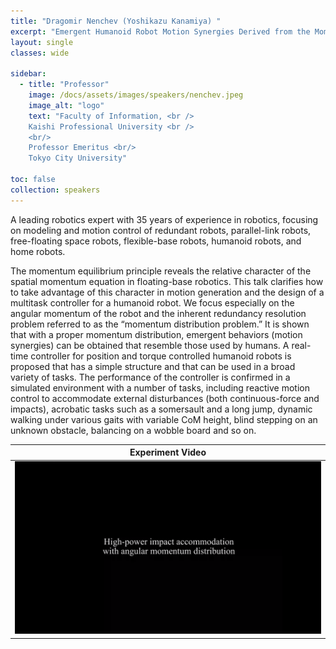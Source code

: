 ```yaml
---
title: "Dragomir Nenchev (Yoshikazu Kanamiya) "
excerpt: "Emergent Humanoid Robot Motion Synergies Derived from the Momentum Equilibrium Principle and the Distribution of Momentum"
layout: single 
classes: wide

sidebar:
  - title: "Professor"
    image: /docs/assets/images/speakers/nenchev.jpeg 
    image_alt: "logo"
    text: "Faculty of Information, <br /> 
    Kaishi Professional University <br />     
    <br/>
    Professor Emeritus <br/> 
    Tokyo City University"

toc: false 
collection: speakers
---
```



A leading robotics expert with 35 years of experience in robotics, focusing on modeling and motion control of redundant robots, parallel-link robots, free-floating space robots, flexible-base robots, humanoid robots, and home robots.


The momentum equilibrium principle reveals the relative character of the spatial momentum equation in floating-base robotics. This talk clarifies how to take advantage of this character in motion generation and the design of a multitask controller for a humanoid robot. We focus especially on the angular momentum of the robot and the inherent redundancy resolution problem referred to as the “momentum distribution problem.” It is shown that with a proper momentum distribution, emergent behaviors (motion synergies) can be obtained that resemble those used by humans. A real-time controller for position and torque controlled humanoid robots is proposed that has a simple structure and that can be used in a broad variety of tasks. The performance of the controller is confirmed in a simulated environment with a number of tasks, including reactive motion control to accommodate external disturbances (both continuous-force and impacts), acrobatic tasks such as a somersault and a long jump, dynamic walking under various gaits with variable CoM height, blind stepping on an unknown obstacle, balancing on a wobble board and so on.

 
|   Experiment Video|
|:-------------------------:
| [![Batting-flying-object](/docs/assets/videos/coverDynamicMotion.png)](https://youtu.be/gL6TapWvCHA)


